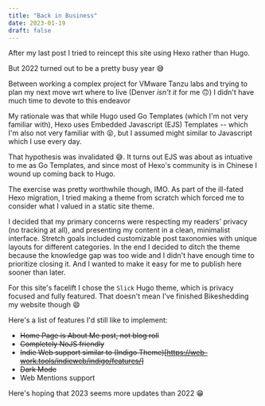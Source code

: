 ```yaml
---
title: "Back in Business"
date: 2023-01-19
draft: false
---
```


After my last post I tried to reincept this site using Hexo rather than Hugo.

But 2022 turned out to be a pretty busy year 😅
<!--more-->

Between working a complex project for VMware Tanzu labs and trying to plan my next move wrt where to live (Denver _isn't it_ for me 🙃) I didn't have much time to devote to this endeavor


My rationale was that while Hugo used Go Templates (which I'm not very familiar with), Hexo uses Embedded Javascript (EJS) Templates -- which I'm also not very familiar with 😝, but I assumed might similar to Javascript which I use every day. 

That hypothesis was invalidated 😅. It turns out EJS was about as intuative to me as Go Templates, and since most of Hexo's community is in Chinese I wound up coming back to Hugo.

The exercise was pretty worthwhile though, IMO. As part of the ill-fated Hexo migration, I tried making a theme from scratch which forced me to consider what I valued in a static site theme. 

I decided that my primary concerns were respecting my readers' privacy (no tracking at all), and presenting my content in a clean, minimalist interface. Stretch goals included customizable post taxonomies with unique layouts for different categories. In the end I decided to ditch the theme because the knowledge gap was too wide and I didn't have enough time to prioritize closing it. And I wanted to make it easy for me to publish here sooner than later. 

For this site's facelift I chose the `Slick` Hugo theme, which is privacy focused and fully featured. That doesn't mean I've finished Bikeshedding my website though 😄

Here's a list of features I'd still like to implement:

* ~~Home Page is About Me post, not blog roll~~
* ~~Completely NoJS friendly~~
* ~~Indie Web support similar to (Indigo Theme)[https://web-work.tools/indieweb/indigo/features/]~~
* ~~Dark Mode~~
* Web Mentions support


Here's hoping that 2023 seems more updates than 2022 😁